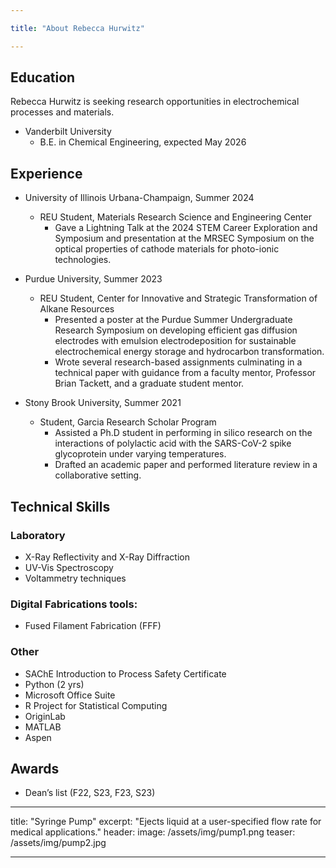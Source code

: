 ```yaml
---

title: "About Rebecca Hurwitz"

---
```


## Education

Rebecca Hurwitz is seeking research opportunities in electrochemical processes and materials.

* Vanderbilt University
  * B.E. in Chemical Engineering, expected May 2026

## Experience
* University of Illinois Urbana-Champaign, Summer 2024
  * REU Student, Materials Research Science and Engineering Center
     * Gave a Lightning Talk at the 2024 STEM Career Exploration and Symposium and presentation at the MRSEC Symposium on the optical properties of cathode materials for photo-ionic technologies.

* Purdue University, Summer 2023
  * REU Student, Center for Innovative and Strategic Transformation of Alkane Resources
     * Presented a poster at the Purdue Summer Undergraduate Research Symposium on developing efficient gas diffusion electrodes with emulsion electrodeposition for sustainable electrochemical energy storage and hydrocarbon transformation.
     * Wrote several research-based assignments culminating in a technical paper with guidance from a faculty mentor, Professor Brian Tackett, and a graduate student mentor.

* Stony Brook University, Summer 2021
   * Student, Garcia Research Scholar Program
      * Assisted a Ph.D student in performing in silico research on the interactions of polylactic acid with the SARS-CoV-2 spike glycoprotein under varying temperatures. 
      * Drafted an academic paper and performed literature review in a collaborative setting.

## Technical Skills

### Laboratory
* X-Ray Reflectivity and X-Ray Diffraction
* UV-Vis Spectroscopy
* Voltammetry techniques

### Digital Fabrications tools:
* Fused Filament Fabrication (FFF)

### Other
* SAChE Introduction to Process Safety Certificate
* Python (2 yrs)
* Microsoft Office Suite
* R Project for Statistical Computing
* OriginLab
* MATLAB
* Aspen

## Awards
* Dean’s list (F22, S23, F23, S23)
---
title: "Syringe Pump"
excerpt: "Ejects liquid at a user-specified flow rate for medical applications."
header:
  image: /assets/img/pump1.png
  teaser: /assets/img/pump2.jpg
   
---
